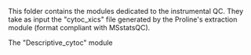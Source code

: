 This folder contains the modules dedicated to the instrumental QC. They take as input the "cytoc_xics" file generated by the Proline's extraction module (format compliant with MSstatsQC).

The "Descriptive_cytoc" module
